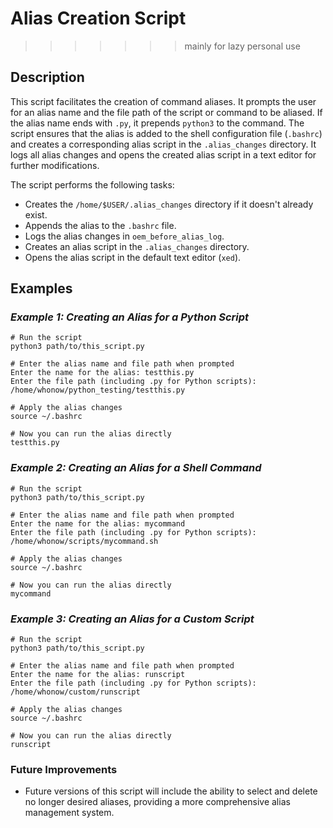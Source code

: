 # Alias Creation Script
>>>>>>> mainly for lazy personal use

## Description

This script facilitates the creation of command aliases. It prompts the user for an alias name and the file path of the script or command to be aliased. If the alias name ends with `.py`, it prepends `python3` to the command. The script ensures that the alias is added to the shell configuration file (`.bashrc`) and creates a corresponding alias script in the `.alias_changes` directory. It logs all alias changes and opens the created alias script in a text editor for further modifications.

The script performs the following tasks:
- Creates the `/home/$USER/.alias_changes` directory if it doesn't already exist.
- Appends the alias to the `.bashrc` file.
- Logs the alias changes in `oem_before_alias_log`.
- Creates an alias script in the `.alias_changes` directory.
- Opens the alias script in the default text editor (`xed`).

## Examples

### ***Example 1: Creating an Alias for a Python Script***

```
# Run the script
python3 path/to/this_script.py

# Enter the alias name and file path when prompted
Enter the name for the alias: testthis.py
Enter the file path (including .py for Python scripts): /home/whonow/python_testing/testthis.py

# Apply the alias changes
source ~/.bashrc

# Now you can run the alias directly
testthis.py
```
### ***Example 2: Creating an Alias for a Shell Command***
```
# Run the script
python3 path/to/this_script.py

# Enter the alias name and file path when prompted
Enter the name for the alias: mycommand
Enter the file path (including .py for Python scripts): /home/whonow/scripts/mycommand.sh

# Apply the alias changes
source ~/.bashrc

# Now you can run the alias directly
mycommand
```
### ***Example 3: Creating an Alias for a Custom Script***
```
# Run the script
python3 path/to/this_script.py

# Enter the alias name and file path when prompted
Enter the name for the alias: runscript
Enter the file path (including .py for Python scripts): /home/whonow/custom/runscript

# Apply the alias changes
source ~/.bashrc

# Now you can run the alias directly
runscript

```

### Future Improvements

- Future versions of this script will include the ability to select and delete no longer desired aliases, providing a more comprehensive alias management system.
